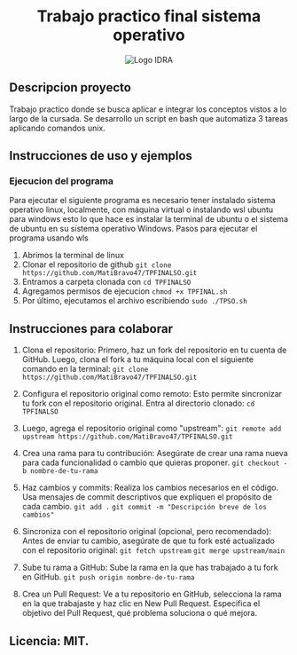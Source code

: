 <H1 align="center">Trabajo practico final sistema operativo</H1>

<p align="center">
  <img src=https://github.com/user-attachments/assets/34cad956-c89c-4e89-9f2e-1897b70b6fab alt="Logo IDRA">
</p>

## Descripcion proyecto 
Trabajo practico donde se busca aplicar e integrar los conceptos vistos a lo largo de la cursada. 
Se desarrollo un script en bash que automatiza 3 tareas aplicando comandos unix. 

## Instrucciones de uso y ejemplos
### Ejecucion del programa 
Para ejecutar el siguiente programa es necesario tener instalado sistema operativo linux, localmente, con máquina virtual o instalando wsl ubuntu para windows esto lo que hace es instalar la terminal de ubuntu o el sistema de ubuntu en su sistema operativo Windows.
Pasos para ejecutar el programa usando wls

1. Abrimos la terminal de linux 
2. Clonar el repositorio de github `git clone https://github.com/MatiBravo47/TPFINALSO.git`
3. Entramos a carpeta clonada con `cd TPFINALSO`
4. Agregamos permisos de ejecucion `chmod +x TPFINAL.sh`
5. Por último, ejecutamos el archivo escribiendo `sudo ./TPSO.sh`
  
## Instrucciones para colaborar 

1. Clona el repositorio: 
Primero, haz un fork del repositorio en tu cuenta de GitHub.
Luego, clona el fork a tu máquina local con el siguiente comando en la terminal:
`git clone https://github.com/MatiBravo47/TPFINALSO.git`


2. Configura el repositorio original como remoto:
Esto permite sincronizar tu fork con el repositorio original. Entra al directorio clonado:
`cd TPFINALSO`

3. Luego, agrega el repositorio original como "upstream":
`git remote add upstream https://github.com/MatiBravo47/TPFINALSO.git`

4. Crea una rama para tu contribución:
Asegúrate de crear una rama nueva para cada funcionalidad o cambio que quieras proponer.
`git checkout -b nombre-de-tu-rama`

5. Haz cambios y commits:
Realiza los cambios necesarios en el código.
Usa mensajes de commit descriptivos que expliquen el propósito de cada cambio.
`git add .`
`git commit -m "Descripción breve de los cambios"`

6. Sincroniza con el repositorio original (opcional, pero recomendado):
Antes de enviar tu cambio, asegúrate de que tu fork esté actualizado con el repositorio original:
`git fetch upstream`
`git merge upstream/main`

7. Sube tu rama a GitHub:
Sube la rama en la que has trabajado a tu fork en GitHub.
`git push origin nombre-de-tu-rama`

8. Crea un Pull Request:
Ve a tu repositorio en GitHub, selecciona la rama en la que trabajaste y haz clic en New Pull Request.
Especifica el objetivo del Pull Request, qué problema soluciona o qué mejora.

## Licencia: MIT.

